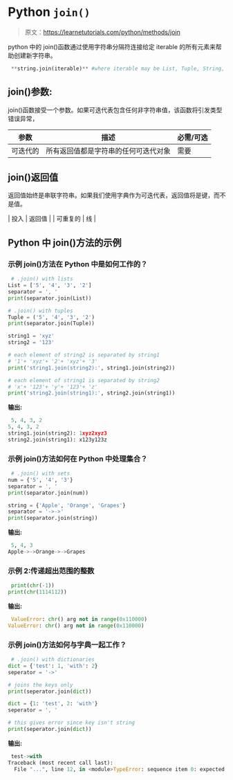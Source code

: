 # Python `join()`

> 原文：<https://learnetutorials.com/python/methods/join>

python 中的 join()函数通过使用字符串分隔符连接给定 iterable 的所有元素来帮助创建新字符串。

```py
 **string.join(iterable)** #where iterable may be List, Tuple, String, Dictionary and Set. 

```

## join()参数:

join()函数接受一个参数。如果可迭代表包含任何非字符串值，该函数将引发类型错误异常，

| 参数 | 描述 | 必需/可选 |
| --- | --- | --- |
| 可迭代的 | 所有返回值都是字符串的任何可迭代对象 | 需要 |

## join()返回值

返回值始终是串联字符串。如果我们使用字典作为可迭代表，返回值将是键，而不是值。

| 投入 | 返回值 |
| 可重复的 | 线 |

## Python 中 join()方法的示例

### 示例 join()方法在 Python 中是如何工作的？

```py
 # .join() with lists
List = ['5', '4', '3', '2']
separator = ', '
print(separator.join(List))

# .join() with tuples
Tuple = ('5', '4', '3', '2')
print(separator.join(Tuple))

string1 = 'xyz'
string2 = '123'

# each element of string2 is separated by string1
# '1'+ 'xyz'+ '2'+ 'xyz'+ '3'
print('string1.join(string2):', string1.join(string2))

# each element of string1 is separated by string2
# 'x'+ '123'+ 'y'+ '123'+ 'z'
print('string2.join(string1):', string2.join(string1)) 

```

**输出:**

```py
 5, 4, 3, 2
5, 4, 3, 2
string1.join(string2): 1xyz2xyz3
string2.join(string1): x123y123z 
```

### 示例 join()方法如何在 Python 中处理集合？

```py
 # .join() with sets
num = {'5', '4', '3'}
separator = ', '
print(separator.join(num))

string = {'Apple', 'Orange', 'Grapes'}
separator = '->->'
print(separator.join(string)) 

```

**输出:**

```py
 5, 4, 3
Apple->->Orange->->Grapes 
```

### 示例 2:传递超出范围的整数

```py
 print(chr(-1))
print(chr(1114112)) 

```

**输出:**

```py
 ValueError: chr() arg not in range(0x110000) 
ValueError: chr() arg not in range(0x110000) 
```

### 示例 join()方法如何与字典一起工作？

```py
 # .join() with dictionaries
dict = {'test': 1, 'with': 2}
seperator = '->'

# joins the keys only
print(seperator.join(dict))

dict = {1: 'test', 2: 'with'}
seperator = ', '

# this gives error since key isn't string
print(seperator.join(dict)) 

```

**输出:**

```py
 test->with
Traceback (most recent call last):
  File "...", line 12, in <module>TypeError: sequence item 0: expected str instance, int found</module> 
```
